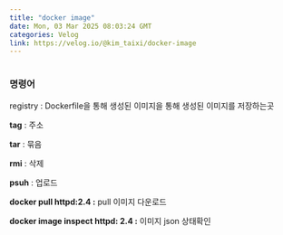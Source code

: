 ```yaml
---
title: "docker image"
date: Mon, 03 Mar 2025 08:03:24 GMT
categories: Velog
link: https://velog.io/@kim_taixi/docker-image
---
```


<p><img alt="" src="https://velog.velcdn.com/images/kim_taixi/post/a15ace88-7c02-4735-96ed-edc51121ee4c/image.png" /></p>
<h3 id="명령어">명령어</h3>
<p>registry : Dockerfile을 통해 생성된 이미지을 통해 생성된 이미지를 저장하는곳 </p>
<p><strong>tag</strong> : 주소 </p>
<p><strong>tar</strong> : 묶음 </p>
<p><strong>rmi</strong> : 삭제</p>
<p><strong>psuh</strong> : 업로드</p>
<p><strong>docker pull httpd:2.4 :</strong> pull 이미지 다운로드</p>
<p><strong>docker image inspect httpd: 2.4 :</strong> 이미지 json 상태확인</p>
